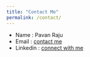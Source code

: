 ```yaml
---
title: "Contact Me"
permalink: /contact/
---
```


- Name : Pavan Raju
- Email : [contact me](mailto:praju@lavabit.com)
- Linkedin : [connect with me](https://www.linkedin.com/in/rajupavan/)
